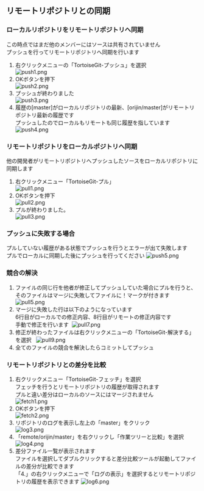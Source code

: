 ## リモートリポジトリとの同期
### ローカルリポジトリをリモートリポジトリへ同期
この時点ではまだ他のメンバーにはソースは共有されていません  
プッシュを行ってリモートリポジトリへ同期を行います

1. 右クリックメニューの「TortoiseGit-プッシュ」を選択  
![push1.png](./images/push1.png)  
2. OKボタンを押下  
![push2.png](./images/push2.png)  
3. プッシュが終わりました  
![push3.png](./images/push3.png)  
4. 履歴の[master]がローカルリポジトリの最新、[orijin/master]がリモートリポジトリ最新の履歴です  
プッシュしたのでローカルもリモートも同じ履歴を指しています  
![push4.png](./images/push4.png)  

### リモートリポジトリをローカルポジトリへ同期
他の開発者がリモートリポジトリへプッシュしたソースをローカルリポジトリに同期します  

1. 右クリックメニュー「TortoiseGit-プル」  
![pull1.png](./images/pull1.png)  
2. OKボタンを押下  
![pull2.png](./images/pull2.png)  
3. プルが終わりました。  
![pull3.png](./images/pull3.png)  

### プッシュに失敗する場合
プルしていない履歴がある状態でプッシュを行うとエラーが出て失敗します  
プルでローカルに同期した後にプッシュを行ってください
![push5.png](./images/push5.png)  

### 競合の解決
1. ファイルの同じ行を他者が修正してプッシュしていた場合にプルを行うと、そのファイルはマージに失敗してファイルに！マークが付きます  
![pull5.png](./images/pull5.png)  
2. マージに失敗した行は以下のようになっています  
6行目がローカルでの修正内容、8行目がリモートの修正内容です  
手動で修正を行います 
![pull7.png](./images/pull7.png)  
3. 修正が終わったファイルは右クリックメニューの「TortoiseGit-解決する」を選択  
![pull9.png](./images/pull9.png)  
4. 全てのファイルの競合を解決したらコミットしてプッシュ  

### リモートリポジトリとの差分を比較
1. 右クリックメニュー「TortoiseGit-フェッチ」を選択  
フェッチを行うとリモートリポジトリの履歴が取得されます  
プルと違い差分はローカルのソースにはマージされません  
![fetch1.png](./images/fetch1.png)
2. OKボタンを押下  
![fetch2.png](./images/fetch2.png)
3. リポジトリのログを表示し左上の「master」をクリック  
![log3.png](./images/log3.png)
4. 「remote/orijin/master」を右クリックし「作業ツリーと比較」を選択  
![log4.png](./images/log4.png)
5. 差分ファイル一覧が表示されます  
ファイルを選択してダブルクリックすると差分比較ツールが起動してファイルの差分が比較できます  
「4.」の右クリックメニューで「ログの表示」を選択するとリモートリポジトリの履歴を表示できます
![log6.png](./images/log6.png)
